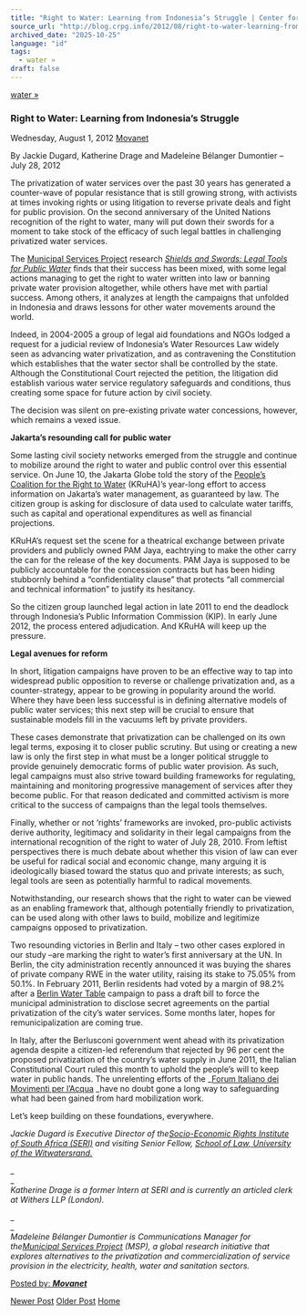 ```yaml
---
title: "Right to Water: Learning from Indonesia’s Struggle | Center for Regulation, Policy and Governance (CRPG)"
source_url: "http://blog.crpg.info/2012/08/right-to-water-learning-from-indonesias_1.html"
archived_date: "2025-10-25"
language: "id"
tags:
  - water »
draft: false
---
```


[water »](http://blog.crpg.info/search/label/water)

###  Right to Water: Learning from Indonesia’s Struggle 

Wednesday, August 1, 2012  [ Movanet ](https://www.blogger.com/profile/10356608562678830076 "author profile")

  


By Jackie Dugard, Katherine Drage and Madeleine Bélanger Dumontier – July 28, 2012

  


The privatization of water services over the past 30 years has generated a counter-wave of popular resistance that is still growing strong, with activists at times invoking rights or using litigation to reverse private deals and fight for public provision. On the second anniversary of the United Nations recognition of the right to water, many will put down their swords for a moment to take stock of the efficacy of such legal battles in challenging privatized water services.

  


The [Municipal Services Project](http://www.municipalservicesproject.org/) research  _[Shields and Swords: Legal Tools for Public Water](http://www.municipalservicesproject.org/publication/shields-and-swords-legal-tools-public-water)_ finds that their success has been mixed, with some legal actions managing to get the right to water written into law or banning private water provision altogether, while others have met with partial success. Among others, it analyzes at length the campaigns that unfolded in Indonesia and draws lessons for other water movements around the world.

  


Indeed, in 2004-2005 a group of legal aid foundations and NGOs lodged a request for a judicial review of Indonesia’s Water Resources Law widely seen as advancing water privatization, and as contravening the Constitution which establishes that the water sector shall be controlled by the state. Although the Constitutional Court rejected the petition, the litigation did establish various water service regulatory safeguards and conditions, thus creating some space for future action by civil society.

  


The decision was silent on pre-existing private water concessions, however, which remains a vexed issue.  
  


**Jakarta’s resounding call for public water**

Some lasting civil society networks emerged from the struggle and continue to mobilize around the right to water and public control over this essential service. On June 10, the Jakarta Globe told the story of the [People’s Coalition for the Right to Water](http://www.kruha.org/page/en/home.html) (KRuHA)’s year-long effort to access information on Jakarta’s water management, as guaranteed by law. The citizen group is asking for disclosure of data used to calculate water tariffs, such as capital and operational expenditures as well as financial projections.

  
  
KRuHA’s request set the scene for a theatrical exchange between private providers and publicly owned PAM Jaya, eachtrying to make the other carry the can for the release of the key documents. PAM Jaya is supposed to be publicly accountable for the concession contracts but has been hiding stubbornly behind a “confidentiality clause” that protects “all commercial and technical information” to justify its hesitancy.

  
  
So the citizen group launched legal action in late 2011 to end the deadlock through Indonesia’s Public Information Commission (KIP). In early June 2012, the process entered adjudication. And KRuHA will keep up the pressure.

  


**Legal avenues for reform**

  


In short, litigation campaigns have proven to be an effective way to tap into widespread public opposition to reverse or challenge privatization and, as a counter-strategy, appear to be growing in popularity around the world. Where they have been less successful is in defining alternative models of public water services; this next step will be crucial to ensure that sustainable models fill in the vacuums left by private providers.

  


These cases demonstrate that privatization can be challenged on its own legal terms, exposing it to closer public scrutiny. But using or creating a new law is only the first step in what must be a longer political struggle to provide genuinely democratic forms of public water provision. As such, legal campaigns must also strive toward building frameworks for regulating, maintaining and monitoring progressive management of services after they become public. For that reason dedicated and committed activism is more critical to the success of campaigns than the legal tools themselves.

  


Finally, whether or not ‘rights’ frameworks are invoked, pro-public activists derive authority, legitimacy and solidarity in their legal campaigns from the international recognition of the right to water of July 28, 2010. From leftist perspectives there is much debate about whether this vision of law can ever be useful for radical social and economic change, many arguing it is ideologically biased toward the status quo and private interests; as such, legal tools are seen as potentially harmful to radical movements.

  


Notwithstanding, our research shows that the right to water can be viewed as an enabling framework that, although potentially friendly to privatization, can be used along with other laws to build, mobilize and legitimize campaigns opposed to privatization.

  


Two resounding victories in Berlin and Italy – two other cases explored in our study –are marking the right to water’s first anniversary at the UN. In Berlin, the city administration recently announced it was buying the shares of private company RWE in the water utility, raising its stake to 75.05% from 50.1%. In February 2011, Berlin residents had voted by a margin of 98.2% after a [Berlin Water Table](http://berliner-wassertisch.net/) campaign to pass a draft bill to force the municipal administration to disclose secret agreements on the partial privatization of the city’s water services. Some months later, hopes for remunicipalization are coming true.

  


In Italy, after the Berlusconi government went ahead with its privatization agenda despite a citizen-led referendum that rejected by 96 per cent the proposed privatization of the country’s water supply in June 2011, the Italian Constitutional Court ruled this month to uphold the people’s will to keep water in public hands. The unrelenting efforts of the  _[Forum Italiano dei Movimenti per l’Acqua](http://www.acquabenecomune.org/raccoltafirme/) _have no doubt gone a long way to safeguarding what had been gained from hard mobilization work.

  


Let’s keep building on these foundations, everywhere.

  


_Jackie Dugard is Executive Director of the[Socio-Economic Rights Institute of South Africa (SERI)](http://www.seri-sa.org/) and visiting Senior Fellow, [School of Law, University of the Witwatersrand.](http://www.law.wits.ac.za/)_

_  
_  
_Katherine Drage_ _is a former Intern at SERI and is currently an articled clerk at Withers LLP (London)._

_  
_  
_Madeleine Bélanger Dumontier is Communications Manager for the[Municipal Services Project](http://www.municipalservicesproject.org/) (MSP), a global research initiative that explores alternatives to the privatization and commercialization of service provision in the electricity, health, water and sanitation sectors._

[ Posted by: _**Movanet**_ ](https://www.blogger.com/profile/10356608562678830076 "author profile")

[ ](https://www.blogger.com/email-post/1800407982648215581/3049799271995974150 "Email Post") [ ](https://www.blogger.com/post-edit.g?blogID=1800407982648215581&postID=3049799271995974150&from=pencil "Edit Post")

[Newer Post](http://blog.crpg.info/2012/09/review-on-indonesian-regional-by-law-on.html "Newer Post") [Older Post](http://blog.crpg.info/2012/03/call-for-candidates-summer-school-on.html "Older Post") [Home](http://blog.crpg.info/)
